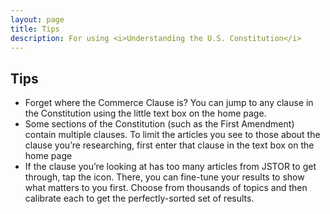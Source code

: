 ```yaml
---
layout: page
title: Tips
description: For using <i>Understanding the U.S. Constitution</i>
---
```


## Tips

* Forget where the Commerce Clause is?  You can jump to any clause in the Constitution using the little text box on the home page.
* Some sections of the Constitution (such as the First Amendment) contain multiple clauses.
To limit the articles you see to those about the clause you’re researching, first enter that clause in the text box on the home page
* If the clause you’re looking at has too many articles from JSTOR to get through, tap the icon.  There, you can fine-tune your results to 
show what matters to you first.  Choose from thousands of topics and then calibrate each to get the perfectly-sorted set of results.
